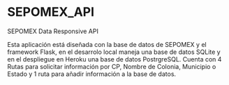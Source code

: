 # SEPOMEX_API
SEPOMEX Data Responsive API

Esta aplicación está diseñada con la base de datos de SEPOMEX y el framework Flask, en el desarrolo local maneja una base de datos SQLite
y en el despliegue en Heroku una base de datos PostrgreSQL.
Cuenta con 4 Rutas para solicitar información por CP, Nombre de Colonia, Municipio o Estado y 1 ruta para añadir información a la base de datos.
